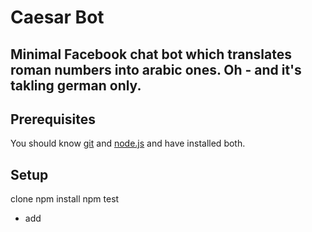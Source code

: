# Caesar Bot

## Minimal Facebook chat bot which translates roman numbers into arabic ones. Oh - and it's takling german only. 


## Prerequisites
 
 You should know [git](https://git-scm.com/ "Git Homepage") and [node.js](https://nodejs.org/en/ "Get nodejs") and have 
 installed both.

## Setup
 
clone
npm install
npm test

- add 

